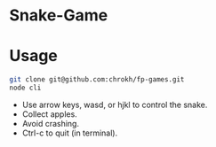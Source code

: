 # Snake-Game

# Usage

```bash
git clone git@github.com:chrokh/fp-games.git
node cli
```

- Use arrow keys, wasd, or hjkl to control the snake.
- Collect apples.
- Avoid crashing.
- Ctrl-c to quit (in terminal).
